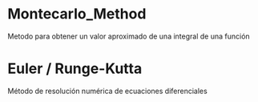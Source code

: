 # Montecarlo_Method
 Metodo para obtener un valor aproximado de una integral de una función

# Euler / Runge-Kutta
Método de resolución numérica de ecuaciones diferenciales